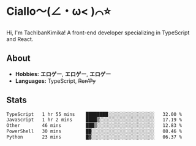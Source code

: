 # Ciallo～(∠・ω< )⌒⭐️

Hi, I'm TachibanKimika! A front-end developer specializing in TypeScript and React.

## About
- **Hobbies:** **エロゲー**, **エロゲー**, **エロゲー**
- **Languages:** TypeScript, ~~Ren’Py~~

## Stats
<!--START_SECTION:waka-->

```txt
TypeScript   1 hr 55 mins    ████████░░░░░░░░░░░░░░░░░   32.00 %
JavaScript   1 hr 2 mins     ████▒░░░░░░░░░░░░░░░░░░░░   17.19 %
Other        46 mins         ███▒░░░░░░░░░░░░░░░░░░░░░   12.83 %
PowerShell   30 mins         ██░░░░░░░░░░░░░░░░░░░░░░░   08.46 %
Python       23 mins         █▓░░░░░░░░░░░░░░░░░░░░░░░   06.37 %
```

<!--END_SECTION:waka-->

<!-- ![Metrics](https://metrics.lecoq.io/TachibanaKimika?template=classic&base.activity=0&base.community=0&base.repositories=0&languages=1&isocalendar=1&isocalendar.duration=half-year&languages.limit=8&languages.sections=most-used&languages.colors=github&languages.threshold=0%25&languages.indepth=false&languages.recent.load=300&languages.recent.days=14&config.timezone=Asia%2FShanghai)
 -->
